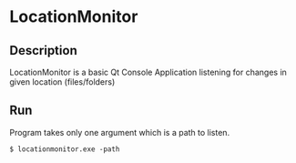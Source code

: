 # LocationMonitor
## Description
LocationMonitor is a basic Qt Console Application listening for changes in given location (files/folders)
## Run
Program takes only one argument which is a path to listen.
```
$ locationmonitor.exe -path
```

